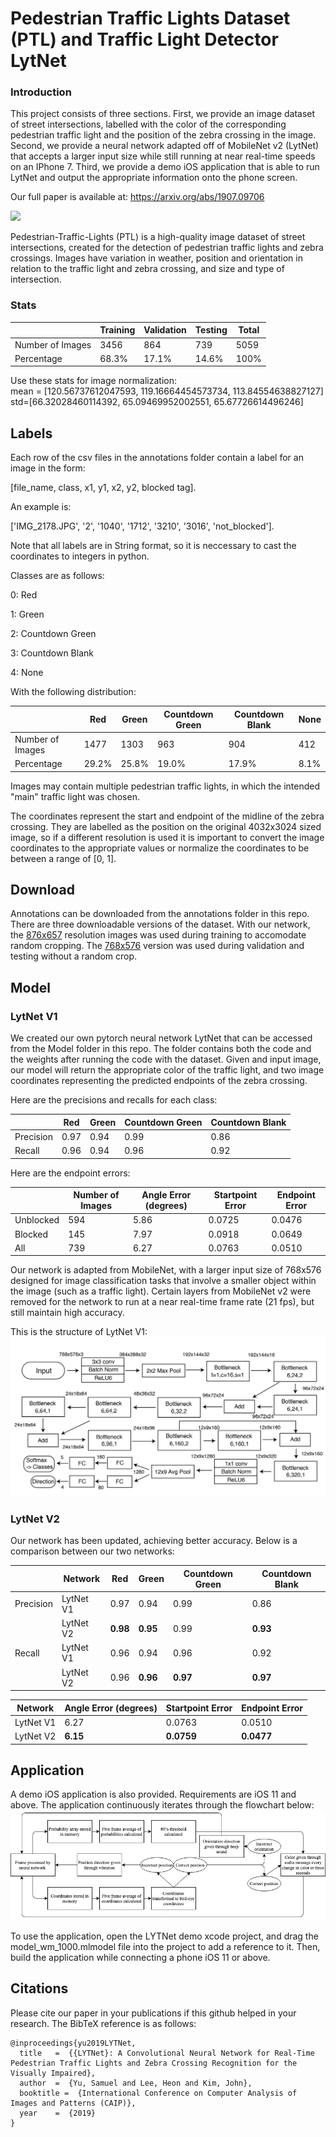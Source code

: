 # Pedestrian Traffic Lights Dataset (PTL) and Traffic Light Detector LytNet

### Introduction
This project consists of three sections. First, we provide an image dataset of street intersections, labelled with the color of the corresponding pedestrian traffic light and the position of the zebra crossing in the image. Second, we provide a neural network adapted off of MobileNet v2 (LytNet) that accepts a larger input size while still running at near real-time speeds on an IPhone 7. Third, we provide a demo iOS application that is able to run LytNet and output the appropriate information onto the phone screen. 

Our full paper is available at: https://arxiv.org/abs/1907.09706

![](preview.png)

Pedestrian-Traffic-Lights (PTL) is a high-quality image dataset of street intersections, created for the detection of pedestrian traffic lights and zebra crossings. Images have variation in weather, position and orientation in relation to the traffic light and zebra crossing, and size and type of intersection. 

### Stats

|   | Training | Validation | Testing | Total
|---|----------|------------|---------|-------
Number of Images | 3456 | 864 | 739 | 5059
Percentage | 68.3% | 17.1% | 14.6% | 100%

Use these stats for image normalization:  
mean = [120.56737612047593, 119.16664454573734, 113.84554638827127]  
std=[66.32028460114392, 65.09469952002551, 65.67726614496246]

## Labels
Each row of the csv files in the annotations folder contain a label for an image in the form:

\[file_name, class, x1, y1, x2, y2, blocked tag\].

An example is:

\['IMG_2178.JPG', '2', '1040', '1712', '3210', '3016', 'not_blocked'\].

Note that all labels are in String format, so it is neccessary to cast the coordinates to integers in python. 

Classes are as follows:

0: Red

1: Green

2: Countdown Green

3: Countdown Blank

4: None

With the following distribution:

|   | Red | Green | Countdown Green | Countdown Blank | None |
|---|-----|-------|-----------------|-----------------|------|
Number of Images | 1477 | 1303 | 963 | 904 | 412
Percentage | 29.2% | 25.8% | 19.0% | 17.9% | 8.1%

Images may contain multiple pedestrian traffic lights, in which the intended "main" traffic light was chosen. 

The coordinates represent the start and endpoint of the midline of the zebra crossing. They are labelled as the position on the original 4032x3024 sized image, so if a different resolution is used it is important to convert the image coordinates to the appropriate values or normalize the coordinates to be between a range of \[0, 1\].

## Download
Annotations can be downloaded from the annotations folder in this repo. 
There are three downloadable versions of the dataset. With our network, the [876x657](https://dl.orangedox.com/p6T3Fs) resolution images was used during training to accomodate random cropping. The [768x576](https://dl.orangedox.com/9ZvH36) version was used during validation and testing without a random crop. 

## Model

### LytNet V1

We created our own pytorch neural network LytNet that can be accessed from the Model folder in this repo. The folder contains both the code and the weights after running the code with the dataset. Given and input image, our model will return the appropriate color of the traffic light, and two image coordinates representing the predicted endpoints of the zebra crossing. 

Here are the precisions and recalls for each class:

|   | Red | Green | Countdown Green | Countdown Blank |
|---|-----|-------|-----------------|-----------------|
Precision | 0.97 | 0.94 | 0.99 | 0.86 |
Recall | 0.96 | 0.94 | 0.96 | 0.92 |

Here are the endpoint errors:

|   | Number of Images | Angle Error (degrees) | Startpoint Error | Endpoint Error |
|---|-----|-------|-----------------|-----------------|
Unblocked | 594 | 5.86 | 0.0725 | 0.0476 |
Blocked | 145 | 7.97 | 0.0918 | 0.0649 |
All | 739 | 6.27 | 0.0763 | 0.0510 |

Our network is adapted from MobileNet, with a larger input size of 768x576 designed for image classification tasks that involve a smaller object within the image (such as a traffic light). Certain layers from MobileNet v2 were removed for the network to run at a near real-time frame rate (21 fps), but still maintain high accuracy. 

This is the structure of LytNet V1:
![](Model/structure.png)

### LytNet V2

Our network has been updated, achieving better accuracy. Below is a comparison between our two networks:

|   | Network | Red | Green | Countdown Green | Countdown Blank |
|---|---------|-----|-------|-----------------|-----------------|
| Precision | LytNet V1 | 0.97 | 0.94 | 0.99 | 0.86 |
| | LytNet V2 | **0.98** | **0.95** | 0.99 | **0.93** |
| Recall | LytNet V1 | 0.96 | 0.94 | 0.96 | 0.92 |
| | LytNet V2 | 0.96 | **0.96** | **0.97** | **0.97** |

| Network | Angle Error (degrees) | Startpoint Error | Endpoint Error |
|---|-------|-----------------|-----------------|
| LytNet V1 | 6.27 | 0.0763 | 0.0510 |
| LytNet V2 | **6.15** | **0.0759** | **0.0477** |

## Application
A demo iOS application is also provided. Requirements are iOS 11 and above. The application continuously iterates through the flowchart below:
![](flowchart.png)

To use the application, open the LYTNet demo xcode project, and drag the model_wm_1000.mlmodel file into the project to add a reference to it. Then, build the application while connecting a phone iOS 11 or above. 

## Citations
Please cite our paper in your publications if this github helped in your research. The BibTeX reference is as follows: 
```
@inproceedings{yu2019LYTNet,
  title   =  {{LYTNet}: A Convolutional Neural Network for Real-Time Pedestrian Traffic Lights and Zebra Crossing Recognition for the Visually Impaired},
  author  =  {Yu, Samuel and Lee, Heon and Kim, John},
  booktitle =  {International Conference on Computer Analysis of Images and Patterns (CAIP)},
  year    =  {2019}
}
```
